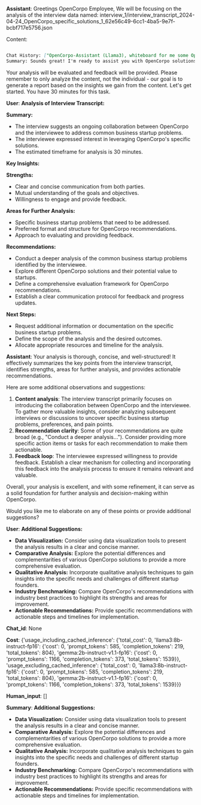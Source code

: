 **Assistant**: Greetings OpenCorpo Employee, We will be focusing on the analysis of the interview data named: interview_1/interview_transcript_2024-04-24_OpenCorpo_specific_solutions_1_62e56c49-6cc1-4ba5-9e7f-bcbf717e5756.json 


 Content: 

 ```md

 Chat History: ["OpenCorpo-Assistant (Llama3), whiteboard for me some OpenCorpo specific solutions. Propose a solution for common business startup problems. I will evaluate your answers and give my feedback, then propose a problem to you. You will answer and I will evaluate. Let's now begin. You have 30 minutes.", "Sounds great! I'm ready to assist you with OpenCorpo solutions. Please let me know the common business startup problems you'd like to tackle within the next 30 minutes, and I will provide helpful OpenCorpo recommendations."] 
 Summary: Sounds great! I'm ready to assist you with OpenCorpo solutions. Please let me know the common business startup problems you'd like to tackle within the next 30 minutes, and I will provide helpful OpenCorpo recommendations. 
``` 


 Your analysis will be evaluated and feedback will be provided. Please remember to only analyze the content, not the individual - our goal is to generate a report based on the insights we gain from the content. Let's get started. You have 30 minutes for this task.

**User**: **Analysis of Interview Transcript:**

**Summary:**

* The interview suggests an ongoing collaboration between OpenCorpo and the interviewee to address common business startup problems.
* The interviewee expressed interest in leveraging OpenCorpo's specific solutions.
* The estimated timeframe for analysis is 30 minutes.

**Key Insights:**

**Strengths:**

* Clear and concise communication from both parties.
* Mutual understanding of the goals and objectives.
* Willingness to engage and provide feedback.

**Areas for Further Analysis:**

* Specific business startup problems that need to be addressed.
* Preferred format and structure for OpenCorpo recommendations.
* Approach to evaluating and providing feedback.

**Recommendations:**

* Conduct a deeper analysis of the common business startup problems identified by the interviewee.
* Explore different OpenCorpo solutions and their potential value to startups.
* Define a comprehensive evaluation framework for OpenCorpo recommendations.
* Establish a clear communication protocol for feedback and progress updates.

**Next Steps:**

* Request additional information or documentation on the specific business startup problems.
* Define the scope of the analysis and the desired outcomes.
* Allocate appropriate resources and timeline for the analysis.

**Assistant**: Your analysis is thorough, concise, and well-structured! It effectively summarizes the key points from the interview transcript, identifies strengths, areas for further analysis, and provides actionable recommendations.

Here are some additional observations and suggestions:

1. **Content analysis**: The interview transcript primarily focuses on introducing the collaboration between OpenCorpo and the interviewee. To gather more valuable insights, consider analyzing subsequent interviews or discussions to uncover specific business startup problems, preferences, and pain points.
2. **Recommendation clarity**: Some of your recommendations are quite broad (e.g., "Conduct a deeper analysis..."). Consider providing more specific action items or tasks for each recommendation to make them actionable.
3. **Feedback loop**: The interviewee expressed willingness to provide feedback. Establish a clear mechanism for collecting and incorporating this feedback into the analysis process to ensure it remains relevant and valuable.

Overall, your analysis is excellent, and with some refinement, it can serve as a solid foundation for further analysis and decision-making within OpenCorpo.

Would you like me to elaborate on any of these points or provide additional suggestions?

**User**: **Additional Suggestions:**

* **Data Visualization:** Consider using data visualization tools to present the analysis results in a clear and concise manner.
* **Comparative Analysis:** Explore the potential differences and complementarities of various OpenCorpo solutions to provide a more comprehensive evaluation.
* **Qualitative Analysis:** Incorporate qualitative analysis techniques to gain insights into the specific needs and challenges of different startup founders.
* **Industry Benchmarking:** Compare OpenCorpo's recommendations with industry best practices to highlight its strengths and areas for improvement.
* **Actionable Recommendations:** Provide specific recommendations with actionable steps and timelines for implementation.

**Chat_id**: None

**Cost**: {'usage_including_cached_inference': {'total_cost': 0, 'llama3:8b-instruct-fp16': {'cost': 0, 'prompt_tokens': 585, 'completion_tokens': 219, 'total_tokens': 804}, 'gemma:2b-instruct-v1.1-fp16': {'cost': 0, 'prompt_tokens': 1166, 'completion_tokens': 373, 'total_tokens': 1539}}, 'usage_excluding_cached_inference': {'total_cost': 0, 'llama3:8b-instruct-fp16': {'cost': 0, 'prompt_tokens': 585, 'completion_tokens': 219, 'total_tokens': 804}, 'gemma:2b-instruct-v1.1-fp16': {'cost': 0, 'prompt_tokens': 1166, 'completion_tokens': 373, 'total_tokens': 1539}}}

**Human_input**: []

**Summary**: **Additional Suggestions:**

* **Data Visualization:** Consider using data visualization tools to present the analysis results in a clear and concise manner.
* **Comparative Analysis:** Explore the potential differences and complementarities of various OpenCorpo solutions to provide a more comprehensive evaluation.
* **Qualitative Analysis:** Incorporate qualitative analysis techniques to gain insights into the specific needs and challenges of different startup founders.
* **Industry Benchmarking:** Compare OpenCorpo's recommendations with industry best practices to highlight its strengths and areas for improvement.
* **Actionable Recommendations:** Provide specific recommendations with actionable steps and timelines for implementation.

